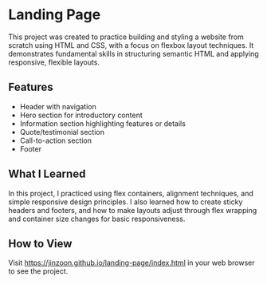 # Landing Page

This project was created to practice building and styling a website from scratch using HTML and CSS, with a focus on flexbox layout techniques. It demonstrates fundamental skills in structuring semantic HTML and applying responsive, flexible layouts.

## Features
* Header with navigation
* Hero section for introductory content
* Information section highlighting features or details
* Quote/testimonial section
* Call-to-action section
* Footer

## What I Learned
In this project, I practiced using flex containers, alignment techniques, and simple responsive design principles. I also learned how to create sticky headers and footers, and how to make layouts adjust through flex wrapping and container size changes for basic responsiveness.

## How to View
Visit https://jinzoon.github.io/landing-page/index.html in your web browser to see the project.